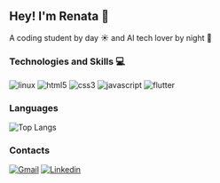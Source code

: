 ## Hey! I'm Renata 👋

A coding student by day ☀️ and AI tech lover by night 🌙

### Technologies and Skills 💻

<div style="display: inline_block">
    <img align="center" alt="linux" src="https://img.shields.io/badge/Linux-FCC624?style=for-the-badge&logo=linux&logoColor=black">
    <img align="center" alt="html5" src="https://img.shields.io/badge/HTML5-E34F26?style=for-the-badge&logo=html5&logoColor=white">
    <img align="center" alt="css3" src="https://img.shields.io/badge/CSS3-1572B6?style=for-the-badge&logo=css3&logoColor=white">
    <img align="center" alt="javascript" src="https://img.shields.io/badge/JavaScript-F7DF1E?style=for-the-badge&logo=javascript&logoColor=black">
    <img align="center" alt="flutter" src="https://img.shields.io/badge/Flutter-02569B?style=for-the-badge&logo=flutter&logoColor=white">
</div>

### Languages

![Top Langs](https://github-readme-stats.vercel.app/api/top-langs/?username=devRenata&layout=compact&theme=transparent&title_color=e6edf3)

### Contacts

[![Gmail](https://img.shields.io/badge/Gmail-D14836?style=for-the-badge&logo=gmail&logoColor=white)](renata.rocha.polachini@gmail.com)
[![Linkedin](https://img.shields.io/badge/LinkedIn-0077B5?style=for-the-badge&logo=linkedin&logoColor=white)](linkedin.com/in/renata-rocha-94879b232)
